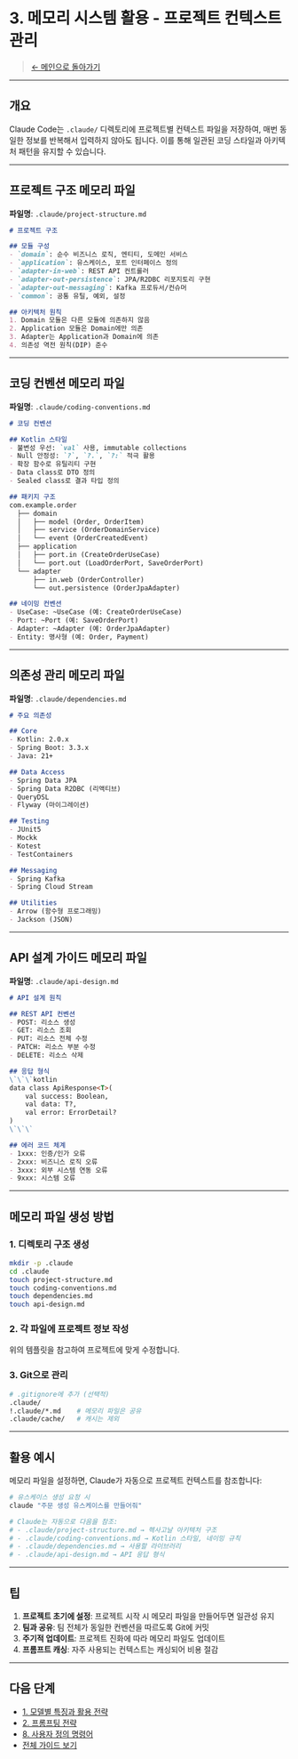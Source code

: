 # 3. 메모리 시스템 활용 - 프로젝트 컨텍스트 관리

> [← 메인으로 돌아가기](../claude.efficiency-strategy.md)

---

## 개요

Claude Code는 `.claude/` 디렉토리에 프로젝트별 컨텍스트 파일을 저장하여, 매번 동일한 정보를 반복해서 입력하지 않아도 됩니다. 이를 통해 일관된 코딩 스타일과 아키텍처 패턴을 유지할 수 있습니다.

---

## 프로젝트 구조 메모리 파일

**파일명**: `.claude/project-structure.md`

```markdown
# 프로젝트 구조

## 모듈 구성
- `domain`: 순수 비즈니스 로직, 엔티티, 도메인 서비스
- `application`: 유스케이스, 포트 인터페이스 정의
- `adapter-in-web`: REST API 컨트롤러
- `adapter-out-persistence`: JPA/R2DBC 리포지토리 구현
- `adapter-out-messaging`: Kafka 프로듀서/컨슈머
- `common`: 공통 유틸, 예외, 설정

## 아키텍처 원칙
1. Domain 모듈은 다른 모듈에 의존하지 않음
2. Application 모듈은 Domain에만 의존
3. Adapter는 Application과 Domain에 의존
4. 의존성 역전 원칙(DIP) 준수
```

---

## 코딩 컨벤션 메모리 파일

**파일명**: `.claude/coding-conventions.md`

```markdown
# 코딩 컨벤션

## Kotlin 스타일
- 불변성 우선: `val` 사용, immutable collections
- Null 안정성: `?`, `?.`, `?:` 적극 활용
- 확장 함수로 유틸리티 구현
- Data class로 DTO 정의
- Sealed class로 결과 타입 정의

## 패키지 구조
com.example.order
  ├── domain
  │   ├── model (Order, OrderItem)
  │   ├── service (OrderDomainService)
  │   └── event (OrderCreatedEvent)
  ├── application
  │   ├── port.in (CreateOrderUseCase)
  │   └── port.out (LoadOrderPort, SaveOrderPort)
  └── adapter
      ├── in.web (OrderController)
      └── out.persistence (OrderJpaAdapter)

## 네이밍 컨벤션
- UseCase: ~UseCase (예: CreateOrderUseCase)
- Port: ~Port (예: SaveOrderPort)
- Adapter: ~Adapter (예: OrderJpaAdapter)
- Entity: 명사형 (예: Order, Payment)
```

---

## 의존성 관리 메모리 파일

**파일명**: `.claude/dependencies.md`

```markdown
# 주요 의존성

## Core
- Kotlin: 2.0.x
- Spring Boot: 3.3.x
- Java: 21+

## Data Access
- Spring Data JPA
- Spring Data R2DBC (리액티브)
- QueryDSL
- Flyway (마이그레이션)

## Testing
- JUnit5
- Mockk
- Kotest
- TestContainers

## Messaging
- Spring Kafka
- Spring Cloud Stream

## Utilities
- Arrow (함수형 프로그래밍)
- Jackson (JSON)
```

---

## API 설계 가이드 메모리 파일

**파일명**: `.claude/api-design.md`

```markdown
# API 설계 원칙

## REST API 컨벤션
- POST: 리소스 생성
- GET: 리소스 조회
- PUT: 리소스 전체 수정
- PATCH: 리소스 부분 수정
- DELETE: 리소스 삭제

## 응답 형식
\`\`\`kotlin
data class ApiResponse<T>(
    val success: Boolean,
    val data: T?,
    val error: ErrorDetail?
)
\`\`\`

## 에러 코드 체계
- 1xxx: 인증/인가 오류
- 2xxx: 비즈니스 로직 오류
- 3xxx: 외부 시스템 연동 오류
- 9xxx: 시스템 오류
```

---

## 메모리 파일 생성 방법

### 1. 디렉토리 구조 생성

```bash
mkdir -p .claude
cd .claude
touch project-structure.md
touch coding-conventions.md
touch dependencies.md
touch api-design.md
```

### 2. 각 파일에 프로젝트 정보 작성

위의 템플릿을 참고하여 프로젝트에 맞게 수정합니다.

### 3. Git으로 관리

```bash
# .gitignore에 추가 (선택적)
.claude/
!.claude/*.md    # 메모리 파일은 공유
.claude/cache/   # 캐시는 제외
```

---

## 활용 예시

메모리 파일을 설정하면, Claude가 자동으로 프로젝트 컨텍스트를 참조합니다:

```bash
# 유스케이스 생성 요청 시
claude "주문 생성 유스케이스를 만들어줘"

# Claude는 자동으로 다음을 참조:
# - .claude/project-structure.md → 헥사고날 아키텍처 구조
# - .claude/coding-conventions.md → Kotlin 스타일, 네이밍 규칙
# - .claude/dependencies.md → 사용할 라이브러리
# - .claude/api-design.md → API 응답 형식
```

---

## 팁

1. **프로젝트 초기에 설정**: 프로젝트 시작 시 메모리 파일을 만들어두면 일관성 유지
2. **팀과 공유**: 팀 전체가 동일한 컨벤션을 따르도록 Git에 커밋
3. **주기적 업데이트**: 프로젝트 진화에 따라 메모리 파일도 업데이트
4. **프롬프트 캐싱**: 자주 사용되는 컨텍스트는 캐싱되어 비용 절감

---

## 다음 단계

- [1. 모델별 특징과 활용 전략](./01-models-and-strategies.md)
- [2. 프롬프팅 전략](./02-prompting-strategies.md)
- [8. 사용자 정의 명령어](./08-custom-commands.md)
- [전체 가이드 보기](../claude.efficiency-strategy.md)
